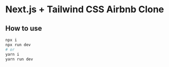 # Next.js + Tailwind CSS Airbnb Clone


## How to use


```bash
npx i 
npx run dev 
# or
yarn i 
yarn run dev
```

